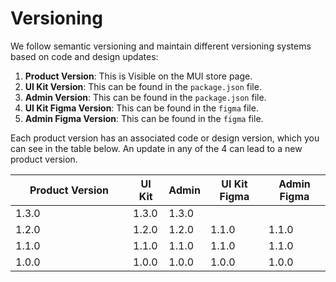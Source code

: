 # Versioning

We follow semantic versioning and maintain different versioning systems based on code and design updates:

1. **Product Version**: This is Visible on the MUI store page.
2. **UI Kit Version**: This can be found in the `package.json` file.
3. **Admin Version**: This can be found in the `package.json` file.
4. **UI Kit Figma Version**: This can be found in the `figma` file.
5. **Admin Figma Version**: This can be found in the `figma` file.

Each product version has an associated code or design version, which you can see in the table below. An update in any of the 4 can lead to a new product version.

<table><thead><tr><th width="172">Product Version</th><th>UI Kit</th><th>Admin</th><th>UI Kit Figma</th><th>Admin Figma</th></tr></thead><tbody><tr><td>1.3.0</td><td>1.3.0</td><td>1.3.0</td><td></td><td></td></tr><tr><td>1.2.0</td><td>1.2.0</td><td>1.2.0</td><td>1.1.0</td><td>1.1.0</td></tr><tr><td>1.1.0</td><td>1.1.0</td><td>1.1.0</td><td>1.1.0</td><td>1.1.0</td></tr><tr><td>1.0.0</td><td>1.0.0</td><td>1.0.0</td><td>1.0.0</td><td>1.0.0</td></tr></tbody></table>
